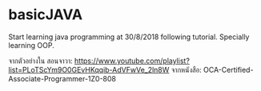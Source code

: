 # basicJAVA
Start learning java programming at 30/8/2018 following tutorial. Specially learning OOP.

จากตัวอย่างใน
สอนจาวา: https://www.youtube.com/playlist?list=PLoTScYm9O0GEvHKqqib-AdVFwVe_2ln8W 
จากหนังสือ: OCA-Certified-Associate-Programmer-1Z0-808
